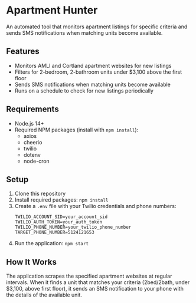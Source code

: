 # Apartment Hunter

An automated tool that monitors apartment listings for specific criteria and sends SMS notifications when matching units become available.

## Features

- Monitors AMLI and Cortland apartment websites for new listings
- Filters for 2-bedroom, 2-bathroom units under $3,100 above the first floor
- Sends SMS notifications when matching units become available
- Runs on a schedule to check for new listings periodically

## Requirements

- Node.js 14+
- Required NPM packages (install with `npm install`):
  - axios
  - cheerio
  - twilio
  - dotenv
  - node-cron

## Setup

1. Clone this repository
2. Install required packages: `npm install`
3. Create a `.env` file with your Twilio credentials and phone numbers:
   ```
   TWILIO_ACCOUNT_SID=your_account_sid
   TWILIO_AUTH_TOKEN=your_auth_token
   TWILIO_PHONE_NUMBER=your_twilio_phone_number
   TARGET_PHONE_NUMBER=5124121653
   ```
4. Run the application: `npm start`

## How It Works

The application scrapes the specified apartment websites at regular intervals. When it finds a unit that matches your criteria (2bed/2bath, under $3,100, above first floor), it sends an SMS notification to your phone with the details of the available unit.
